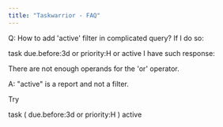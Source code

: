 ```yaml
---
title: "Taskwarrior - FAQ"
---
```


Q: How to add 'active' filter in complicated query?
If I do so:

task due.before:3d or priority:H or active
I have such response:

There are not enough operands for the 'or' operator.

A: "active" is a report and not a filter.

Try

task \( due.before:3d or priority:H \) active

